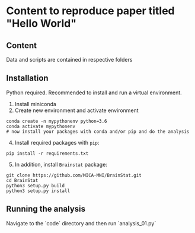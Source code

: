 # Content to reproduce paper titled "Hello World"

## Content

Data and scripts are contained in respective folders 

## Installation
Python required. Recommended to install and run a virtual environment.

1. Install miniconda
2. Create new environment and activate environment
```
conda create -n mypythonenv python=3.6
conda activate mypythonenv
# now install your packages with conda and/or pip and do the analysis
```
4. Install required packages with `pip`:

```
pip install -r requirements.txt
```

5. In addition, install `Brainstat` package:

```
git clone https://github.com/MICA-MNI/BrainStat.git
cd BrainStat
python3 setup.py build
python3 setup.py install
```

## Running the analysis

Navigate to the ´code´ directory and then run ´analysis_01.py´
